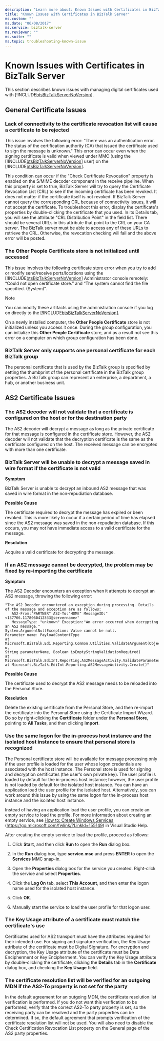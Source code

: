 ```yaml
---
description: "Learn more about: Known Issues with Certificates in BizTalk Server"
title: "Known Issues with Certificates in BizTalk Server"
ms.custom: ""
ms.date: "06/08/2017"
ms.service: biztalk-server
ms.reviewer: ""
ms.suite: ""
ms.topic: troubleshooting-known-issue
---
```

# Known Issues with Certificates in BizTalk Server
This section describes known issues with managing digital certificates used with [!INCLUDE[btsBizTalkServerNoVersion](../includes/btsbiztalkservernoversion-md.md)].

## General Certificate Issues

### Lack of connectivity to the certificate revocation list will cause a certificate to be rejected
 This issue involves the following error: “There was an authentication error. The status of the certification authority (CA) that issued the certificate used to sign the message is unknown." This error can occur even when the signing certificate is valid when viewed under MMC (using the [!INCLUDE[btsBizTalkServerNoVersion](../includes/btsbiztalkservernoversion-md.md)] user) on the [!INCLUDE[btsBizTalkServerNoVersion](../includes/btsbiztalkservernoversion-md.md)].

 This condition can occur if the "Check Certificate Revocation" property is enabled on the S/MIME decoder component in the receive pipeline. When this property is set to true, BizTalk Server will try to query the Certificate Revocation List (CRL) to see if the incoming certificate has been revoked. It does not matter if the certificate itself is not revoked. If BizTalk Server cannot query the corresponding CRL because of connectivity issues, it will not accept the certificate. To troubleshoot this error, display the certificate's properties by double-clicking the certificate that you used. In its Details tab, you will see the attribute "CRL Distribution Point" in the field list. There should be several URLs in this attribute that point to the CRL on your CA server. The BizTalk server must be able to access any of these URLs to retrieve the CRL. Otherwise, the revocation checking will fail and the above error will be posted.

### The Other People Certificate store is not initialized until accessed
 This issue involves the following certificate store error when you try to add or modify send/receive ports/locations using the [!INCLUDE[btsBizTalkServerNoVersion](../includes/btsbiztalkservernoversion-md.md)] Administrator console remotely: “Could not open certificate store.” and “The system cannot find the file specified. (System)”.

> [!NOTE]
>  You can modify these artifacts using the administration console if you log on directly to the [!INCLUDE[btsBizTalkServerNoVersion](../includes/btsbiztalkservernoversion-md.md)].

 On a newly installed computer, the **Other People Certificate** store is not initialized unless you access it once. During the group configuration, you can initialize this **Other People Certificate** store, and as a result not see this error on a computer on which group configuration has been done.

### BizTalk Server only supports one personal certificate for each BizTalk group
 The personal certificate that is used by the BizTalk group is specified by setting the thumbprint of the personal certificate in the BizTalk group properties. A BizTalk group can represent an enterprise, a department, a hub, or another business unit.

## AS2 Certificate Issues

### The AS2 decoder will not validate that a certificate is configured on the host or for the destination party
 The AS2 decoder will decrypt a message as long as the private certificate for that message is configured in the certificate store. However, the AS2 decoder will not validate that the decryption certificate is the same as the certificate configured on the host. The received message can be encrypted with more than one certificate.

### BizTalk Server will be unable to decrypt a message saved in wire format if the certificate is not valid
 **Symptom**

 BizTalk Server is unable to decrypt an inbound AS2 message that was saved in wire format in the non-repudiation database.

 **Possible Cause**

 The certificate required to decrypt the message has expired or been revoked. This is more likely to occur if a certain period of time has elapsed since the AS2 message was saved in the non-repudiation database. If this occurs, you may not have immediate access to a valid certificate for the message.

 **Resolution**

 Acquire a valid certificate for decrypting the message.

### If an AS2 message cannot be decrypted, the problem may be fixed by re-importing the certificate
 **Symptom**

 The AS2 Decoder encounters an exception when it attempts to decrypt an AS2 message, throwing the following error:

```
"The AS2 Decoder encountered an exception during processing. Details of the message and exception are as follows:
   AS2-From:"PARTNER" AS2-To:"HOME" MessageID:"<137706.1178060412333@servername>"
   MessageType: "unknown" Exception:"An error occurred when decrypting an AS2 message."
System.ArgumentNullException: Value cannot be null.
Parameter name: PayloadContentType
at Microsoft.BizTalk.Edi.Reporting.Common.Utilities.ValidateArgument(Object o,
String parameterName, Boolean isEmptyStringValidationRequired)
at Microsoft.BizTalk.EdiInt.Reporting.AS2MessageActivity.ValidateParameters()
at Microsoft.BizTalk.EdiInt.Reporting.AS2MessageActivity.Create()"

```

 **Possible Cause**

 The certificate used to decrypt the AS2 message needs to be reloaded into the Personal Store.

 **Resolution**

 Delete the existing certificate from the Personal Store, and then re-import the certificate into the Personal Store using the Certificate Import Wizard. Do so by right-clicking the **Certificate** folder under the **Personal Store**, pointing to **All Tasks**, and then clicking **Import**.

### Use the same logon for the in-process host instance and the isolated host instance to ensure that personal store is recognized
 The Personal certificate store will be available for message processing only if the user profile is loaded for the user whose logon credentials are associated with the host instance. The Personal store is used for signing and decryption certificates (the user's own private key). The user profile is loaded by default for the in-process host instance; however, the user profile is not loaded by default for the isolated host instance. You can have an application load the user profile for the isolated host. Alternatively, you can work around this issue by using the same logon for the in-process host instance and the isolated host instance.

 Instead of having an application load the user profile, you can create an empty service to load the profile. For more information about creating an empty service, see [How to: Create Windows Services](/dotnet/framework/windows-services/how-to-create-windows-services) (https://go.microsoft.com/fwlink/?LinkId=155149) in Visual Studio Help.

 After creating the empty service to load the profile, proceed as follows:

1.  Click **Start**, and then click **Run** to open the **Run** dialog box.

2.  In the **Run** dialog box, type **service.msc** and press **ENTER** to open the **Services** MMC snap-in.

3.  Open the **Properties** dialog box for the service you created. Right-click the service and select **Properties**.

4.  Click the **Log On** tab, select **This Account**, and then enter the logon name used for the isolated host instance.

5.  Click **OK**.

6.  Manually start the service to load the user profile for that logon user.

### The Key Usage attribute of a certificate must match the certificate's use
 Certificates used for AS2 transport must have the attributes required for their intended use. For signing and signature verification, the Key Usage attribute of the certificate must be Digital Signature. For encryption and decryption, the Key Usage attribute of the certificate must be Data Encipherment or Key Encipherment. You can verify the Key Usage attribute by double-clicking the certificate, clicking the **Details** tab in the **Certificate** dialog box, and checking the **Key Usage** field.

### The certificate resolution list will be verified for an outgoing MDN if the AS2-To property is not set for the party
 In the default agreement for an outgoing MDN, the certificate resolution list verification is performed. If you do not want this verification to be performed, verify that the correct AS2-To party property is set, so the receiving party can be resolved and the party properties can be determined. If so, the default agreement that prompts verification of the certificate resolution list will not be used. You will also need to disable the Check Certification Revocation List property on the General page of the AS2 party properties.
